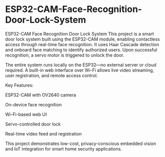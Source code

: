 # ESP32-CAM-Face-Recognition-Door-Lock-System
ESP32-CAM Face Recognition Door Lock System
This project is a smart door lock system built using the ESP32-CAM module, enabling contactless access through real-time face recognition. It uses Haar Cascade detection and onboard face matching to identify authorized users. Upon successful recognition, a servo motor is triggered to unlock the door.

The entire system runs locally on the ESP32—no external server or cloud required. A built-in web interface over Wi-Fi allows live video streaming, user registration, and remote access control.

Key Features:

ESP32-CAM with OV2640 camera

On-device face recognition

Wi-Fi-based web UI

Servo-controlled door lock

Real-time video feed and registration

This project demonstrates low-cost, privacy-conscious embedded vision and IoT integration for smart home security applications.
